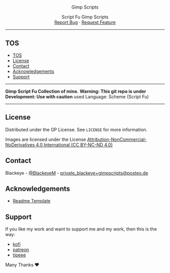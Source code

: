 #

  <p align="center">
      Gimp Scripts
  </p>
  <p align="center">
      Script Fu Gimp Scripts
    <br />
    <a href="https://github.com/Blackstareye/gimp-scripts/issues">Report Bug</a>
    ·
    <a href="https://github.com/Blackstareye/gimp-scripts/issues">Request Feature</a>
  </p>
</p>
<hr>

## TOS
- [TOS](#tos)
- [License](#license)
- [Contact](#contact)
- [Acknowledgements](#acknowledgements)
- [Support](#support)
  
<hr>

**Gimp Script Fu Collection of mine.**
**Warning: This git repo is under Development: Use with caution**
used Language: Scheme (Script Fu)
<hr>

## License

Distributed under the GP License. See `LICENSE` for more information.

Images are licensed under the License [Attribution-NonCommercial-NoDerivatives 4.0 International (CC BY-NC-ND 4.0)](https://creativecommons.org/licenses/by-nc-nd/4.0/)

<!-- CONTACT -->
## Contact

Blackeye - [@BlackeyeM](https://twitter.com/BlackeyeM) - private_blackeye+gimpscripts@posteo.de

<!-- ACKNOWLEDGEMENTS -->
## Acknowledgements

- [Readme Template](https://github.com/othneildrew/Best-README-Template)

## Support

If you like my work and want to support me and my work, then this is the way:

- [kofi](https://ko-fi.com/black_eye)
- [patreon](https://www.patreon.com/black_eye_s?fan_landing=true)
- [tipeee](https://www.tipeeestream.com/blackeye/donation)

Many Thanks ♥
